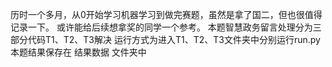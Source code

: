历时一个多月，从0开始学习机器学习到做完赛题，虽然是拿了国二，但也很值得记录一下。
或许能给后续想拿奖的同学一个参考。
本题智慧政务留言处理分为三部分代码T1、T2、T3解决
运行方式为进入T1、T2、T3文件夹中分别运行run.py
本题结果保存在 结果数据 文件夹中
